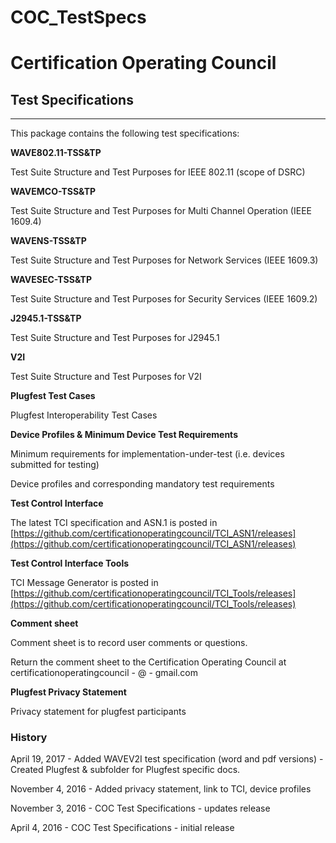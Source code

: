 # COC_TestSpecs

# Certification Operating Council 
## Test Specifications

----------

This package contains the following test specifications:

**WAVE802.11-TSS&TP** 

Test Suite Structure and Test Purposes for IEEE 802.11 (scope of DSRC)

**WAVEMCO-TSS&TP**

Test Suite Structure and Test Purposes for Multi Channel Operation (IEEE 1609.4)

**WAVENS-TSS&TP**

Test Suite Structure and Test Purposes for Network Services (IEEE 1609.3)
 
**WAVESEC-TSS&TP**

Test Suite Structure and Test Purposes for Security Services (IEEE 1609.2)

**J2945.1-TSS&TP**

Test Suite Structure and Test Purposes for J2945.1

**V2I**

Test Suite Structure and Test Purposes for  V2I

**Plugfest Test Cases**

Plugfest Interoperability Test Cases

**Device Profiles & Minimum Device Test Requirements**

Minimum requirements for implementation-under-test (i.e. devices submitted for testing)

Device profiles and corresponding mandatory test requirements

**Test Control Interface**

The latest TCI specification and ASN.1 is posted in [https://github.com/certificationoperatingcouncil/TCI_ASN1/releases](https://github.com/certificationoperatingcouncil/TCI_ASN1/releases)

**Test Control Interface Tools**

TCI Message Generator is posted in [https://github.com/certificationoperatingcouncil/TCI_Tools/releases](https://github.com/certificationoperatingcouncil/TCI_Tools/releases)

**Comment sheet**

Comment sheet is to record user comments or questions.

Return the comment sheet to the Certification Operating Council at certificationoperatingcouncil - @ - gmail.com  

**Plugfest Privacy Statement**

Privacy statement for plugfest participants


### History
April 19, 2017  - Added WAVEV2I test specification (word and pdf versions) 
                - Created Plugfest & subfolder for Plugfest specific docs. 

November 4, 2016 - Added privacy statement, link to TCI, device profiles 

November 3, 2016 - COC Test Specifications - updates release 

April 4, 2016 - COC Test Specifications - initial release 
